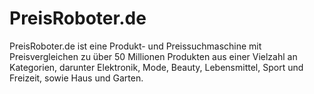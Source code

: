 
# PreisRoboter.de

<div class="container-toc"></div>

PreisRoboter.de ist eine Produkt- und Preissuchmaschine mit Preisvergleichen zu über 50 Millionen Produkten aus einer Vielzahl an Kategorien, darunter Elektronik, Mode, Beauty, Lebensmittel, Sport und Freizeit, sowie Haus und Garten. 